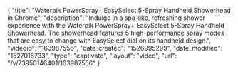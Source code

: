 {
    "title": "Waterpik PowerSpray+ EasySelect 5-Spray Handheld Showerhead in Chrome",
    "description": "Indulge in a spa-like, refreshing shower experience with the Waterpik PowerSpray+ EasySelect 5-Spray Handheld Showerhead. The showerhead features 5 high-performance spray modes that are easy to change with EasySelect dial on its handheld design.",
    "videoid": "163987556",
    "date_created": "1526995299",
    "date_modified": "1527018733",
    "type": "captivate",
    "layout": "video",
    "url": "\/v\/73950146401\/163987556"
}